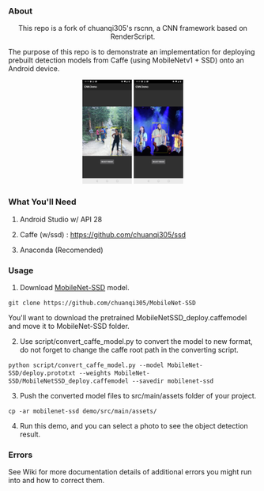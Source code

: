 ### About
<p align="center">
This repo is a fork of chuanqi305's rscnn, a CNN framework based on RenderScript. 

The purpose of this repo is to demonstrate an implementation for deploying prebuilt detection models from Caffe (using MobileNetv1 + SSD) onto an Android device.
</p>

<p align="center">
  <img src="/images/screenshot1.jpg" width="100" syle="padding: 10px" >
  <img src="/images/screenshot2.jpg" width="100" syle="padding: 10px" >
</p>

### What You'll Need

1) Android Studio w/ API 28

2) Caffe (w/ssd) : https://github.com/chuanqi305/ssd

3) Anaconda (Recomended) 

### Usage
1. Download [MobileNet-SSD](https://github.com/chuanqi305/MobileNet-SSD) model.
```
git clone https://github.com/chuanqi305/MobileNet-SSD
```

You'll want to download the pretrained MobileNetSSD_deploy.caffemodel and move it to MobileNet-SSD folder.

2. Use script/convert_caffe_model.py to convert the model to new format, do not forget to change the caffe root path in the converting script.

```
python script/convert_caffe_model.py --model MobileNet-SSD/deploy.prototxt --weights MobileNet-SSD/MobileNetSSD_deploy.caffemodel --savedir mobilenet-ssd
```

3. Push the converted model files to src/main/assets folder of your project.
```
cp -ar mobilenet-ssd demo/src/main/assets/
```
4. Run this demo, and you can select a photo to see the object detection result.


### Errors
See Wiki for more documentation details of additional errors you might run into and how to correct them. 
